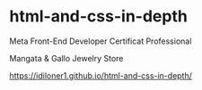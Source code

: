 # html-and-css-in-depth
Meta Front-End Developer Certificat Professional

Mangata & Gallo Jewelry Store

https://idiloner1.github.io/html-and-css-in-depth/

